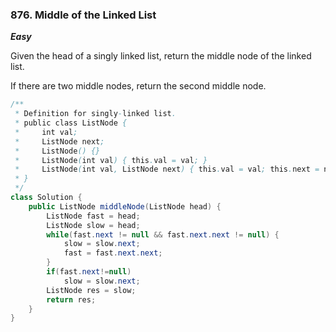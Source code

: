 ### 876. Middle of the Linked List

***Easy***

Given the head of a singly linked list, return the middle node of the linked list.

If there are two middle nodes, return the second middle node.

```Java
/**
 * Definition for singly-linked list.
 * public class ListNode {
 *     int val;
 *     ListNode next;
 *     ListNode() {}
 *     ListNode(int val) { this.val = val; }
 *     ListNode(int val, ListNode next) { this.val = val; this.next = next; }
 * }
 */
class Solution {
    public ListNode middleNode(ListNode head) {
        ListNode fast = head;
        ListNode slow = head;
        while(fast.next != null && fast.next.next != null) {
            slow = slow.next;
            fast = fast.next.next;
        }
        if(fast.next!=null)
            slow = slow.next;
        ListNode res = slow;
        return res;
    }
}
```
